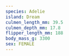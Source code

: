 ```yaml
---
species: Adelie
island: Dream
culmen_length_mm: 39.5
culmen_depth_mm: 17.8
flipper_length_mm: 188
body_mass_g: 3300
sex: FEMALE
---
```

